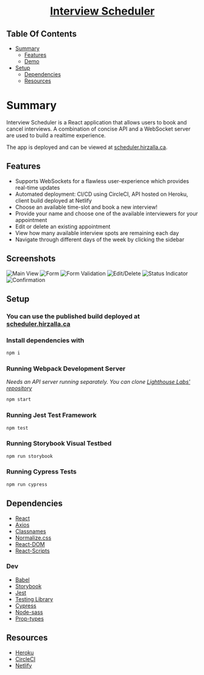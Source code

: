 <h1 align="center"><a href="https://scheduler-project-lhl.netlify.app/">Interview Scheduler</a></h1> 

## Table Of Contents
- [Summary](#summary)
  - [Features](#features)
  - [Demo](#demo)
- [Setup](#setup)
  - [Dependencies](#dependencies)
  - [Resources](#resources)

# Summary
Interview Scheduler is a React application that allows users to book and cancel interviews. A combination of concise API and a WebSocket server are used to build a realtime experience.

The app is deployed and can be viewed at [scheduler.hirzalla.ca](https://scheduler-project-lhl.netlify.app/).

## Features

- Supports WebSockets for a flawless user-experience which provides real-time updates
- Automated deployment: CI/CD using CircleCI, API hosted on Heroku, client build deployed at Netlify
- Choose an available time-slot and book a new interview!
- Provide your name and choose one of the available interviewers for your appointment
- Edit or delete an existing appointment
- View how many available interview spots are remaining each day
- Navigate through different days of the week by clicking the sidebar

## Screenshots

![Main View](./docs/images/main-view.png)
![Form](./docs/images/form.png)
![Form Validation](./docs/images/validation.png)
![Edit/Delete](./docs/images/edit-delete.png)
![Status Indicator](./docs/images/saving-indicator.png)
![Confirmation](./docs/images/confirmation.png)

## Setup

### You can use the published build deployed at [scheduler.hirzalla.ca](https://scheduler-project-lhl.netlify.app/)

### Install dependencies with 
```sh
npm i
```

### Running Webpack Development Server

<i>Needs an API server running separately. You can clone [Lighthouse Labs' repository](https://github.com/lighthouse-labs/scheduler-api)</i>
```sh
npm start
```

### Running Jest Test Framework

```sh
npm test
```

### Running Storybook Visual Testbed

```sh
npm run storybook
```

### Running Cypress Tests

```sh
npm run cypress
```

## Dependencies
- [React](https://reactjs.org/)
- [Axios](https://github.com/axios/axios)
- [Classnames](https://github.com/axios/axios)
- [Normalize.css](https://www.npmjs.com/package/normalize.css?activeTab=versions)
- [React-DOM](https://www.npmjs.com/package/react-dom)
- [React-Scripts](https://www.npmjs.com/package/react-scripts)

### Dev
- [Babel](https://babeljs.io/)
- [Storybook](https://storybook.js.org/)
- [Jest](https://jestjs.io/en/)
- [Testing Library](https://testing-library.com/)
- [Cypress](https://www.npmjs.com/package/cypress)
- [Node-sass](https://www.npmjs.com/package/node-sass)
- [Prop-types](https://www.npmjs.com/package/prop-types)

## Resources
- [Heroku](https://www.heroku.com/)
- [CircleCI](https://circleci.com/)
- [Netlify](https://www.netlify.com/)
